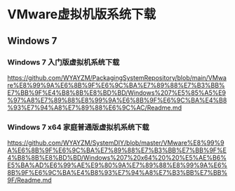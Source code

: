 # VMware虚拟机版系统下载

## Windows 7

### Windows 7 入门版虚拟机系统下载

https://github.com/WYAYZM/PackagingSystemRepository/blob/main/VMware%E8%99%9A%E6%8B%9F%E6%9C%BA%E7%89%88%E7%B3%BB%E7%BB%9F%E4%B8%8B%E8%BD%BD/Windows%207%E5%85%A5%E9%97%A8%E7%89%88%E8%99%9A%E6%8B%9F%E6%9C%BA%E4%B8%93%E7%94%A8%E7%89%88%E6%9C%AC/Readme.md

### Windows 7 x64 家庭普通版虚拟机系统下载

https://github.com/WYAYZM/SystemDIY/blob/master/VMware%E8%99%9A%E6%8B%9F%E6%9C%BA%E7%89%88%E7%B3%BB%E7%BB%9F%E4%B8%8B%E8%BD%BD/Windows%207%20x64%20%20%E5%AE%B6%E5%BA%AD%E6%99%AE%E9%80%9A%E7%89%88%E8%99%9A%E6%8B%9F%E6%9C%BA%E4%B8%93%E7%94%A8%E7%B3%BB%E7%BB%9F/Readme.md
